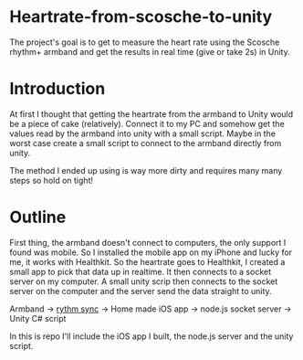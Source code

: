 # Heartrate-from-scosche-to-unity
The project's goal is to get to measure the heart rate using the Scosche rhythm+ armband and get the results in real time (give or take 2s) in Unity.

# Introduction

At first I thought that getting the heartrate from the armband to Unity would be a piece of cake (relatively). Connect it to my PC and somehow get the values read by the armband into unity with a small script. Maybe in the worst case create a small script to connect to the armband directly from unity.

The method I ended up using is way more dirty and requires many many steps so hold on tight!

# Outline
First thing, the armband doesn't connect to computers, the only support I found was mobile. So I installed the mobile app on my iPhone and lucky for me, it works with Healthkit. So the heartrate goes to Healthkit, I created a small app to pick that data up in realtime. It then connects to a socket server on my computer. A small unity scrip then connects to the socket server on the computer and the server send the data straight to unity.

Armband -> [rythm sync](https://itunes.apple.com/us/app/rhythm-sync/id1226606963?mt=8) -> Home made iOS app -> node.js socket server -> Unity C# script

In this is repo I'll include the iOS app I built, the node.js server and the unity script.
